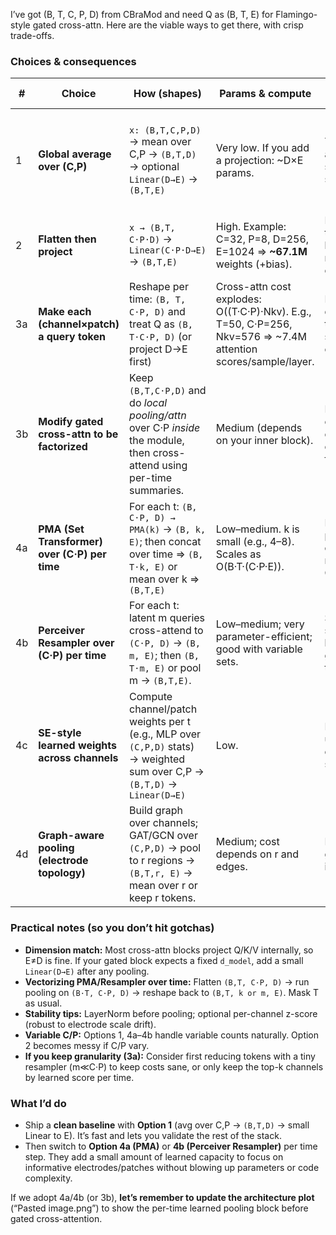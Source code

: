 I’ve got (B, T, C, P, D) from CBraMod and need Q as (B, T, E) for Flamingo-style gated cross-attn. 
Here are the viable ways to get there, with crisp trade-offs.

### Choices & consequences

| #  | Choice                                        | How (shapes)                                                                                                             | Params & compute                                                                                               | What it preserves                                                                   | What you lose / risks                                                                                          | When to use                                                                                                   |
| -- | --------------------------------------------- | ------------------------------------------------------------------------------------------------------------------------ | -------------------------------------------------------------------------------------------------------------- | ----------------------------------------------------------------------------------- | -------------------------------------------------------------------------------------------------------------- | ------------------------------------------------------------------------------------------------------------- |
| 1  | **Global average over (C,P)**                 | `x: (B,T,C,P,D)` → mean over C,P → `(B,T,D)` → optional `Linear(D→E)` → `(B,T,E)`                                        | Very low. If you add a projection: \~D×E params.                                                               | Time dynamics (T) and feature D statistics; simple, stable.                         | Discards channel/patch structure; can wash out informative but sparse channels; treats all electrodes equally. | Strong baseline; when you need something fast/robust and parameter-light.                                     |
| 2  | **Flatten then project**                      | `x → (B,T, C·P·D)` → `Linear(C·P·D→E)` → `(B,T,E)`                                                                       | High. Example: C=32, P=8, D=256, E=1024 ⇒ **\~67.1M** weights (+bias).                                         | Maximum capacity; the projector can learn arbitrary mixing across channels/patches. | Heavy memory/overfit risk; brittle with variable C/P; slower training.                                         | Only if you have lots of data/regularization and really want raw capacity.                                    |
| 3a | **Make each (channel×patch) a query token**   | Reshape per time: `(B, T, C·P, D)` and treat Q as `(B, T·C·P, D)` (or project D→E first)                                 | Cross-attn cost explodes: O((T·C·P)·Nkv). E.g., T=50, C·P=256, Nkv=576 ⇒ \~7.4M attention scores/sample/layer. | Fine-grained queries; lets the text/video attend to specific electrodes/patches.    | Very expensive; tricky masking; may imbalance modalities.                                                      | If you **must** preserve fine granularity and can afford the cost (or have small T/C/P).                      |
| 3b | **Modify gated cross-attn to be factorized**  | Keep `(B,T,C·P,D)` and do *local pooling/attn* over C·P *inside* the module, then cross-attend using per-time summaries. | Medium (depends on your inner block).                                                                          | Learns which channels matter at each time before cross-modal fusion.                | Custom code/maintenance; careful init & masking.                                                               | If you’re comfortable touching the X-attn code and want principled per-time, channel-aware summarization.     |
| 4a | **PMA (Set Transformer) over (C·P) per time** | For each t: `(B, C·P, D) → PMA(k)` → `(B, k, E)`; then concat over time ⇒ `(B, T·k, E)` or mean over k ⇒ `(B,T,E)`       | Low–medium. k is small (e.g., 4–8). Scales as O(B·T·(C·P·E)).                                                  | Learns *weighted* pooling; keeps channel saliency; robust to variable C/P.          | Slightly more code: run PMA on `(B·T, C·P, D)` then unflatten.                                                 | **Recommended default** when you want light but learned pooling. Plays well with your earlier ISAB/PMA stack. |
| 4b | **Perceiver Resampler over (C·P) per time**   | For each t: latent m queries cross-attend to `(C·P, D)` → `(B, m, E)`; then `(B, T·m, E)` or pool m → `(B,T,E)`.         | Low–medium; very parameter-efficient; good with variable sets.                                                 | Strong learned summarization; handles big C·P gracefully; stable training.          | Slightly more moving parts; choose m carefully.                                                                | If you like Perceiver-style latents (you mentioned this earlier).                                             |
| 4c | **SE-style learned weights across channels**  | Compute channel/patch weights per t (e.g., MLP over `(C,P,D)` stats) → weighted sum over C,P → `(B,T,D)` → `Linear(D→E)` | Low.                                                                                                           | Learns to up/down-weight electrodes; still simple.                                  | Less expressive than PMA/resampler; relies on good statistics choice.                                          | When you want something barely more expressive than avg pooling.                                              |
| 4d | **Graph-aware pooling (electrode topology)**  | Build graph over channels; GAT/GCN over `(C,P,D)` → pool to r regions → `(B,T,r, E)` → mean over r or keep r tokens.     | Medium; cost depends on r and edges.                                                                           | Respects electrode geometry; good inductive bias.                                   | Requires channel coords; more engineering.                                                                     | If spatial neuro-topology matters for your task.                                                              |

### Practical notes (so you don’t hit gotchas)

* **Dimension match:** Most cross-attn blocks project Q/K/V internally, so E≠D is fine. If your gated block expects a fixed `d_model`, add a small `Linear(D→E)` after any pooling.
* **Vectorizing PMA/Resampler over time:** Flatten `(B,T, C·P, D)` → run pooling on `(B·T, C·P, D)` → reshape back to `(B,T, k or m, E)`. Mask T as usual.
* **Stability tips:** LayerNorm before pooling; optional per-channel z-score (robust to electrode scale drift).
* **Variable C/P:** Options 1, 4a–4b handle variable counts naturally. Option 2 becomes messy if C/P vary.
* **If you keep granularity (3a):** Consider first reducing tokens with a tiny resampler (m≪C·P) to keep costs sane, or only keep the top-k channels by learned score per time.

### What I’d do

* Ship a **clean baseline** with **Option 1** (avg over C,P → `(B,T,D)` → small Linear to E). It’s fast and lets you validate the rest of the stack.
* Then switch to **Option 4a (PMA)** or **4b (Perceiver Resampler)** per time step. They add a small amount of learned capacity to focus on informative electrodes/patches without blowing up parameters or code complexity.

If we adopt 4a/4b (or 3b), **let’s remember to update the architecture plot** (“Pasted image.png”) to show the per-time learned pooling block before gated cross-attention.
